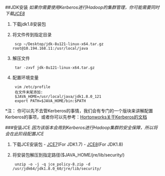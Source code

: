 ##JDK安装
_如果你需要使用Kerberos进行Hadoop的集群管理，你可能需要同时下载[JCE8]()_


1. 下载jdk1.8安装包

2. 将文件传到指定目录

        scp ~/Desktop/jdk-8u121-linux-x64.tar.gz root@10.194.168.11:/usr/local/java

3. 解压文件
        
        tar -zxvf jdk-8u121-linux-x64.tar.gz 
4. 配置环境变量
        
        vim /etc/profile
        在文件末尾添加:
        $JAVA_HOME=/usr/local/java/jdk1.8.0_121
        export PATH=$JAVA_HOME/bin:$PATH

*注：
你可以先不去管Kerberos的事情，我们会有专门的一个版块来讲解配置Kerberos的事项，或者你可以先参考：[Hortonworks关于Kerberos的文档](http://docs.hortonworks.com/HDPDocuments/Ambari-2.4.2.0/bk_ambari-security/content/distribute_and_install_the_jce.html)

###安装JCE
_因为该版本会用到Kerberos进行Hadoop集群的安全保障，所以将会在此阶段配置JCE_

1. 下载JCE安装包
        - [JCE7](http://www.oracle.com/technetwork/java/javase/downloads/jce-7-download-432124.html)(For JDK1.7)
        - [JCE8](http://www.oracle.com/technetwork/java/javase/downloads/jce8-download-2133166.html)(For JDK1.8)

2. 将安装包解压到指定路径($JAVA_HOME/jre/lib/security/)

        
        unzip -o -j -q jce_policy-8.zip -d /usr/jdk64/jdk1.8.0_60/jre/lib/security/
